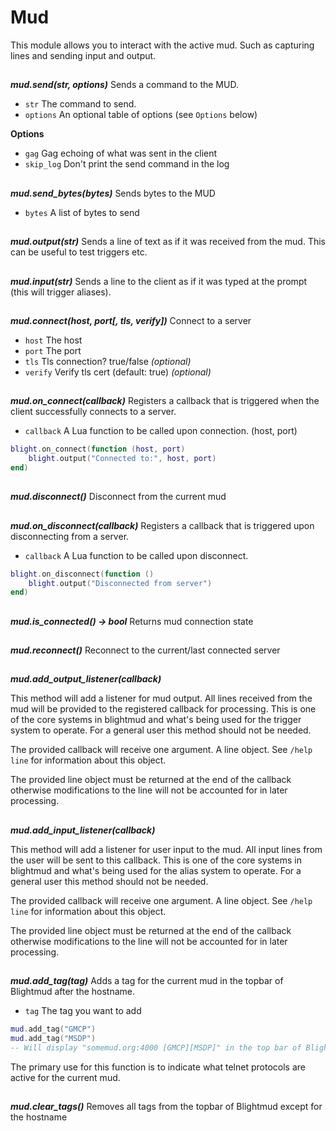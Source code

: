 # Mud

This module allows you to interact with the active mud. Such as capturing lines
and sending input and output.

##

***mud.send(str, options)***
Sends a command to the MUD.

- `str`     The command to send.
- `options` An optional table of options (see `Options` below)

**Options**
- `gag`         Gag echoing of what was sent in the client
- `skip_log`    Don't print the send command in the log

##

***mud.send_bytes(bytes)***
Sends bytes to the MUD

- `bytes`       A list of bytes to send

##

***mud.output(str)***
Sends a line of text as if it was received from the mud. This can be useful to
test triggers etc.

##

***mud.input(str)***
Sends a line to the client as if it was typed at the prompt (this will trigger
aliases).

##

***mud.connect(host, port[, tls, verify])***
Connect to a server

- `host`   The host
- `port`   The port
- `tls`    Tls connection? true/false *(optional)*
- `verify` Verify tls cert (default: true) *(optional)*

##

***mud.on_connect(callback)***
Registers a callback that is triggered when the client successfully connects to
a server.

- `callback`   A Lua function to be called upon connection. (host, port)

```lua
blight.on_connect(function (host, port)
    blight.output("Connected to:", host, port)
end)
```

##

***mud.disconnect()***
Disconnect from the current mud

##

***mud.on_disconnect(callback)***
Registers a callback that is triggered upon disconnecting from a server.

- `callback`   A Lua function to be called upon disconnect.

```lua
blight.on_disconnect(function ()
    blight.output("Disconnected from server")
end)
```

##

***mud.is_connected() -> bool***
Returns mud connection state

##

***mud.reconnect()***
Reconnect to the current/last connected server

##

***mud.add_output_listener(callback)***

This method will add a listener for mud output. All lines received from the mud
will be provided to the registered callback for processing. This is one of the
core systems in blightmud and what's being used for the trigger system to
operate. For a general user this method should not be needed.

The provided callback will receive one argument. A line object. See `/help
line` for information about this object.

The provided line object must be returned at the end of the callback otherwise
modifications to the line will not be accounted for in later processing.

##

***mud.add_input_listener(callback)***

This method will add a listener for user input to the mud. All input lines from
the user will be sent to this callback.  This is one of the core systems in
blightmud and what's being used for the alias system to operate. For a general
user this method should not be needed.

The provided callback will receive one argument. A line object. See `/help
line` for information about this object.

The provided line object must be returned at the end of the callback otherwise
modifications to the line will not be accounted for in later processing.

##

***mud.add_tag(tag)***
Adds a tag for the current mud in the topbar of Blightmud after the hostname.

- `tag` The tag you want to add

```lua
mud.add_tag("GMCP")
mud.add_tag("MSDP")
-- Will display "somemud.org:4000 [GMCP][MSDP]" in the top bar of Blightmud
```

The primary use for this function is to indicate what telnet protocols are
active for the current mud.

##

***mud.clear_tags()***
Removes all tags from the topbar of Blightmud except for the hostname
